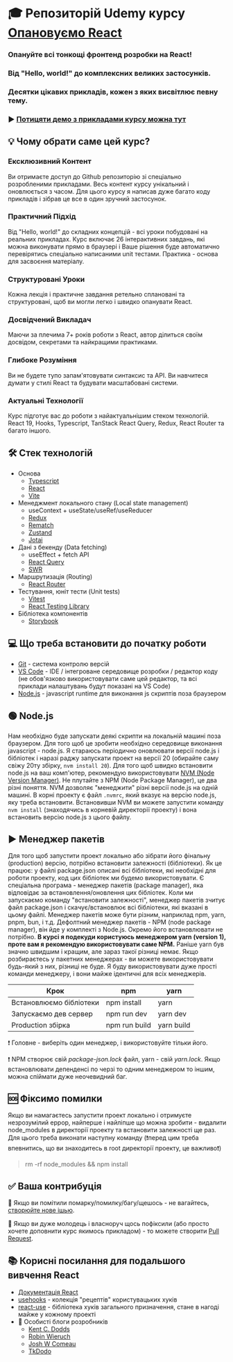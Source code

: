 # 🎓 Репозиторій Udemy курсу [Опановуємо React](https://www.udemy.com/course/opanovuemo-react/?referralCode=C0563B0126CAF7329C80)

### Опануйте всі тонкощі фронтенд розробки на React!

### Від "Hello, world!" до комплексних великих застосунків.

### Десятки цікавих прикладів, кожен з яких висвітлює певну тему.

### ▶️ [Потицяти демо з прикладами курсу можна тут](https://a-polishchuk.github.io/mastering-react/)

## 💡 Чому обрати саме цей курс?

### Ексклюзивний Контент

Ви отримаєте доступ до Github репозиторію зі спеціально розробленими прикладами. Весь контент курсу унікальний і оновлюється з часом. Для цього курсу я написав дуже багато коду прикладів і зібрав це все в один зручний застосунок.

### Практичний Підхід

Від "Hello, world!" до складних концепцій - всі уроки побудовані на реальних прикладах. Курс включає 26 інтерактивних завдань, які можна виконувати прямо в браузері і Ваше рішення буде автоматично перевірятись спеціально написаними unit тестами. Практика - основа для засвоєння матеріалу.

### Структуровані Уроки

Кожна лекція і практичне завдання ретельно сплановані та структуровані, щоб ви могли легко і швидко опанувати React.

### Досвідчений Викладач

Маючи за плечима 7+ років роботи з React, автор ділиться своїм досвідом, секретами та найкращими практиками.

### Глибоке Розуміння

Ви не будете тупо запам'ятовувати синтаксис та API. Ви навчитеся думати у стилі React та будувати масштабовані системи.

### Актуальні Технології

Курс підготує вас до роботи з найактуальнішим стеком технологій. React 19, Hooks, Typescript, TanStack React Query, Redux, React Router та багато іншого.

## 🛠 Стек технологій

- Основа
    - [Typescript](https://www.typescriptlang.org/)
    - [React](https://reactjs.org/)
    - [Vite](https://vitejs.dev/)
- Менеджмент локального стану (Local state management)
    - useContext + useState/useRef/useReducer
    - [Redux](https://redux.js.org/)
    - [Rematch](https://rematchjs.org/)
    - [Zustand](https://github.com/pmndrs/zustand)
    - [Jotai](https://jotai.org)
- Дані з бекенду (Data fetching)
    - useEffect + fetch API
    - [React Query](https://tanstack.com/query/v4)
    - [SWR](https://swr.vercel.app/)
- Маршрутизація (Routing)
    - [React Router](https://reactrouter.com/)
- Тестування, юніт тести (Unit tests)
    - [Vitest](https://vitest.dev/)
    - [React Testing Library](https://testing-library.com/docs/react-testing-library/intro/)
- Бібліотека компонентів
    - [Storybook](https://storybook.js.org/)

## 💻 Що треба встановити до початку роботи

- [Git](https://git-scm.com/) - система контролю версій
- [VS Code](https://code.visualstudio.com/) - IDE / інтегроване середовище розробки / редактор коду (не обов'язково використовувати саме цей редактор, та всі приклади налаштувань будут показані на VS Code)
- [Node.js](https://nodejs.org/en/) - javascript runtime для виконання js скриптів поза браузером

## 🟢 Node.js

Нам необхідно буде запускати деякі скрипти на локальній машині поза браузером.
Для того щоб це зробити необхідно середовище виконання javascript - node.js.
Я стараюсь періодично оновлювати версії node.js і бібліотек і наразі раджу запускати проект на версії 20 (обирайте саму свіжу 20ту збірку, `nvm install 20`).
Для того щоб швидко встановити node.js на ваш комп'ютер, рекомендую використовувати [NVM (Node Version Manager)](https://github.com/nvm-sh/nvm).
Не плутайте з NPM (Node Package Manager), це два різні поняття.
NVM дозволяє "менеджити" різні версії node.js на одній машині.
В корні проекту є файл `.nvmrc`, який вказує на версію node.js, яку треба встановити.
Встановивши NVM ви можете запустити команду `nvm install` (знаходячись в корневій директорії проекту) і вона встановить версію node.js з цього файлу.

## ▶️ Менеджер пакетів

Для того щоб запустити проект локально або зібрати його фінальну (production) версію, потрібно встановити залежності (бібліотеки).
Як це працює: у файлі package.json описані всі бібліотеки, які необхідні для роботи проекту, код цих бібліотек ми будемо використовувати.
Є спеціальна програма - менеджер пакетів (package manager), яка відповідає за встановлення/оновлення цих бібліотек.
Коли ми запускаємо команду "встановити залежності", менеджер пакетів зчитує файл package.json і скачує/встановлює всі бібліотеки, які вказані в цьому файлі.
Менеджер пакетів може бути різним, наприклад npm, yarn, pnpm, bun, і т.д.
Дефолтний менеджер пакетів - NPM (node package manager), він йде у комплекті з Node.js. Окремо його встановлювати не потрібно.
**В курсі я подекуди користуюсь менеджером yarn (version 1), проте вам я рекомендую використовувати саме NPM.**
Раніше yarn був значно швидшим і кращим, але зараз такої різниці немає.
Якщо розбираєтесь у пакетних менеджерах - ви можете використовувати будь-який з них, різниці не буде.
Я буду використовувати дуже прості команди менеджеру, і вони майже ідентичні для всіх менеджерів.

| Крок                    | npm           | yarn       |
| ----------------------- | ------------- | ---------- |
| Встановлюємо бібліотеки | npm install   | yarn       |
| Запускаємо дев сервер   | npm run dev   | yarn dev   |
| Production збірка       | npm run build | yarn build |

❗️ Головне - виберіть один менеджер, і використовуйте тільки його.

❗️ NPM створює свій _package-json.lock_ файл, yarn - свій _yarn.lock_. Якщо встановлювати депенденсі по черзі то одним менеджером то іншим, можна спіймати дуже неочевидний баг.

## 🆘 Фіксимо помилки

Якщо ви намагаєтесь запустити проект локально і отримуєте незрозумілий еррор, найперше і найліпше що можна зробити - видалити node_modules в директорії проекту та встановити залежності ще раз. Для цього треба виконати наступну команду (❗️перед цим треба впевнитись, що ви знаходитесь в root директорії проекту, це важливо❗️)

> rm -rf node_modules && npm install

## ✅ Ваша контрибуція

🐛 Якщо ви помітили помарку/помилку/багу/щешось - не вагайтесь, [створюйте нове ішью](https://github.com/a-polishchuk/mastering-react/issues/new).

🙌 Якщо ви дуже молодець і власноруч щось пофіксили (або просто хочете доповнити курс якимось прикладом) - то можете створити [Pull Request](https://github.com/a-polishchuk/mastering-react/pulls).

## 📚 Корисні посилання для подальшого вивчення React

- [Документація React](https://reactjs.org/docs/hello-world.html)
- [usehooks](https://usehooks.com/) - колекція "рецептів" користувацьких хуків
- [react-use](https://github.com/streamich/react-use) - бібліотека хуків загального призначення, стане в нагоді майже у кожному проекті
- 👤 Особисті блоги розробників
    - [Kent C. Dodds](https://kentcdodds.com/blog/)
    - [Robin Wieruch](https://www.robinwieruch.de/blog)
    - [Josh W Comeau](https://www.joshwcomeau.com/)
    - [TkDodo](https://tkdodo.eu/blog/)
